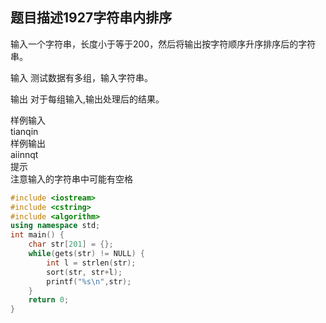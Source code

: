 题目描述1927字符串内排序
--------------

输入一个字符串，长度小于等于200，然后将输出按字符顺序升序排序后的字符串。

输入
测试数据有多组，输入字符串。

输出
对于每组输入,输出处理后的结果。

样例输入
<br>tianqin
<br>样例输出
<br>aiinnqt
<br>提示
<br>注意输入的字符串中可能有空格

```C++
#include <iostream>
#include <cstring>
#include <algorithm>
using namespace std;
int main() {
    char str[201] = {};
    while(gets(str) != NULL) {
        int l = strlen(str);
        sort(str, str+l);
        printf("%s\n",str);
    }
    return 0;
}
```





 